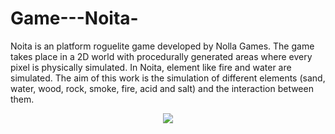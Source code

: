 # Game---Noita-


Noita is an platform roguelite game developed by Nolla Games. The game takes place in a 2D world with procedurally generated areas where every pixel is physically simulated. In Noita, element like fire and water are simulated. The aim of this work is the simulation of different elements (sand, water, wood, rock, smoke, fire, acid and salt) and the interaction between them. 



<p align="center"> 
<img src="https://github.com/gipi333/Simulation-game---Noita---element-simulation/Noita.png" > 
</p>

